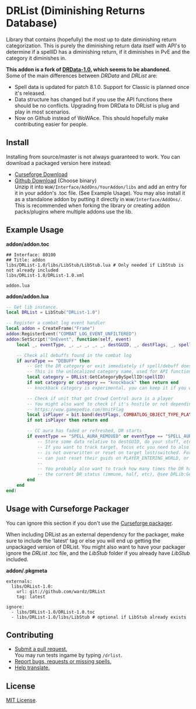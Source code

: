 # DRList (Diminishing Returns Database)
Library that contains (hopefully) the most up to date diminishing return categorization. This is purely the diminishing return data itself with API's to determine if a spellID has a diminishing return, if it diminishes in PvE and the category it diminishes in.
  
**This addon is a fork of [DRData-1.0.](https://www.wowace.com/projects/drdata-1-0) which seems to be abandoned.**  
Some of the main differences between *DRData* and *DRList* are:
- Spell data is updated for patch 8.1.0. Support for Classic is planned once it's released.
- Data structure has changed but if you use the API functions there should be no conflicts. Upgrading from DRData to DRList is plug and play in most scenarios.
- Now on Github instead of WoWAce. This should hopefully make contributing easier for people.

## Install
Installing from source/master is not always guaranteed to work. You can download a packaged version here instead:
- [Curseforge Download](https://wow.curseforge.com/projects/drlist-1-0)  
- [Github Download](https://github.com/wardz/drlist/releases) (Choose binary)  
Unzip it into ```WoW/Interface/AddOns/YourAddon/libs``` and add an entry for it in your addon's .toc file. (See Example Usage).
You may also install it as a standalone addon by putting it directly in ```WoW/Interface/AddOns/```. This is recommended when
forking the library or creating addon packs/plugins where multiple addons use the lib.

## Example Usage
**addon/addon.toc**
```
## Interface: 80100
## Title: addon
libs/DRList-1.0/libs/LibStub/LibStub.lua # Only needed if LibStub is not already included
libs/DRList-1.0/DRList-1.0.xml

addon.lua
```

**addon/addon.lua**
```lua
-- Get lib instance.
local DRList = LibStub("DRList-1.0")

-- Register a combat log event handler
local addon = CreateFrame("Frame")
addon:RegisterEvent("COMBAT_LOG_EVENT_UNFILTERED")
addon:SetScript("OnEvent", function(self, event)
    local _, eventType, _, _, _, _, _, destGUID, _, destFlags, _, spellID, _, _, auraType = CombatLogGetCurrentEventInfo()

    -- Check all debuffs found in the combat log
    if auraType == "DEBUFF" then
        -- Get the DR category or exit immediately if spell/debuff doesn't have a DR
        -- This is the unlocalized category name, used for API functions.
        local category = DRList:GetCategoryBySpellID(spellID)
        if not category or category == "knockback" then return end
        -- knockback category is experimental, you can keep it if you want but it is not that accurate.

        -- Check if unit that got Crowd Control aura is a player
        -- You might also want to check if it's hostile or not depending on your needs
        -- https://wow.gamepedia.com/UnitFlag
        local isPlayer = bit.band(destFlags, COMBATLOG_OBJECT_TYPE_PLAYER) ~= 0
        if not isPlayer then return end

        -- CC aura has faded or refreshed, DR starts
        if eventType == "SPELL_AURA_REMOVED" or eventType == "SPELL_AURA_REFRESH" then
            -- Store some data relative to destGUID, do your stuff, etc, then make sure to wipe it after 18s (DRList:GetResetTime())
            -- If you want to track target, focus etc you need to also keep track of every guid so that data
            -- is not overwritten or reset on target lost/switched. For static units such as arena123, you
            -- can just reset their guids on PLAYER_ENTERING_WORLD, or GROUP_ROSTER_UPDATE for party members.
            --
            -- You probably also want to track how many times the DR has been triggered for a guid so you can get
            -- the current DR status (immune, half, etc), @see DRLib:GetNextDR()
        end
    end
end)
```

## Usage with Curseforge Packager
You can ignore this section if you don't use the [Curseforge packager](https://authors.curseforge.com/knowledge-base/world-of-warcraft/527-preparing-the-packagemeta-file).
  
When including DRList as an external dependency for the packager, make sure to include the 'latest' tag or else you will end up getting the unpackaged version of DRList.
You might also want to have your packager ignore the *DRList* .toc file, and the *LibStub* folder if you already have *LibStub* included.
  
**addon/.pkgmeta**
```
externals:
  libs/DRList-1.0:
    url: git://github.com/wardz/DRList
    tag: latest

ignore:
  - libs/DRList-1.0/DRList-1.0.toc
  - libs/DRList-1.0/libs/LibStub # optional if LibStub already exists
```

## Contributing
- [Submit a pull request.](https://gist.github.com/Chaser324/ce0505fbed06b947d962)  
  You may run tests ingame by typing ```/drlist```.  
- [Report bugs, requests or missing spells.](https://github.com/wardz/drlist-1.0/issues)
- [Help translate.](https://wow.curseforge.com/projects/drlist-1-0/localization)

## License
[MIT License](https://opensource.org/licenses/mit-license.php).
